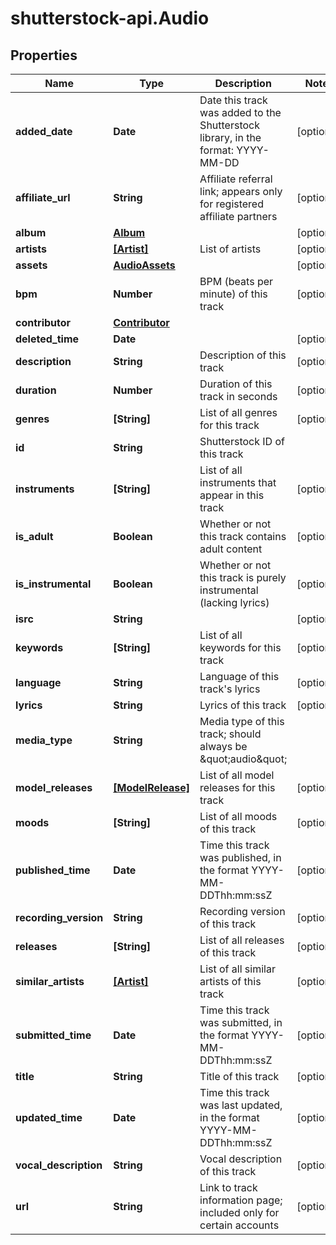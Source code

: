 # shutterstock-api.Audio

## Properties
Name | Type | Description | Notes
------------ | ------------- | ------------- | -------------
**added_date** | **Date** | Date this track was added to the Shutterstock library, in the format: YYYY-MM-DD | [optional] 
**affiliate_url** | **String** | Affiliate referral link; appears only for registered affiliate partners | [optional] 
**album** | [**Album**](Album.md) |  | [optional] 
**artists** | [**[Artist]**](Artist.md) | List of artists | [optional] 
**assets** | [**AudioAssets**](AudioAssets.md) |  | [optional] 
**bpm** | **Number** | BPM (beats per minute) of this track | [optional] 
**contributor** | [**Contributor**](Contributor.md) |  | 
**deleted_time** | **Date** |  | [optional] 
**description** | **String** | Description of this track | [optional] 
**duration** | **Number** | Duration of this track in seconds | [optional] 
**genres** | **[String]** | List of all genres for this track | [optional] 
**id** | **String** | Shutterstock ID of this track | 
**instruments** | **[String]** | List of all instruments that appear in this track | [optional] 
**is_adult** | **Boolean** | Whether or not this track contains adult content | [optional] 
**is_instrumental** | **Boolean** | Whether or not this track is purely instrumental (lacking lyrics) | [optional] 
**isrc** | **String** |  | [optional] 
**keywords** | **[String]** | List of all keywords for this track | [optional] 
**language** | **String** | Language of this track&#39;s lyrics | [optional] 
**lyrics** | **String** | Lyrics of this track | [optional] 
**media_type** | **String** | Media type of this track; should always be \&quot;audio\&quot; | 
**model_releases** | [**[ModelRelease]**](ModelRelease.md) | List of all model releases for this track | [optional] 
**moods** | **[String]** | List of all moods of this track | [optional] 
**published_time** | **Date** | Time this track was published, in the format YYYY-MM-DDThh:mm:ssZ | [optional] 
**recording_version** | **String** | Recording version of this track | [optional] 
**releases** | **[String]** | List of all releases of this track | [optional] 
**similar_artists** | [**[Artist]**](Artist.md) | List of all similar artists of this track | [optional] 
**submitted_time** | **Date** | Time this track was submitted, in the format YYYY-MM-DDThh:mm:ssZ | [optional] 
**title** | **String** | Title of this track | [optional] 
**updated_time** | **Date** | Time this track was last updated, in the format YYYY-MM-DDThh:mm:ssZ | [optional] 
**vocal_description** | **String** | Vocal description of this track | [optional] 
**url** | **String** | Link to track information page; included only for certain accounts | [optional] 


